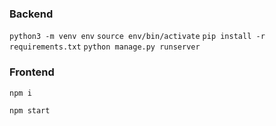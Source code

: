 
### Backend

`python3 -m venv env` 
`source env/bin/activate` 
`pip install -r requirements.txt`
`python manage.py runserver` 

### Frontend
`npm i`

`npm start`
